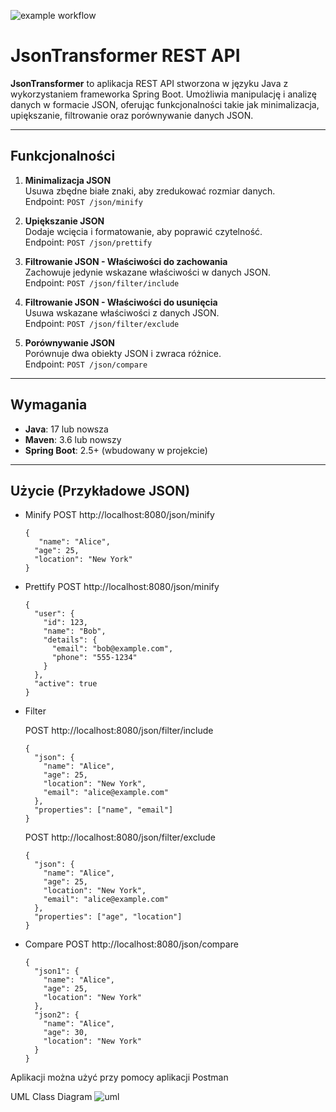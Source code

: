 ![example workflow](https://github.com/icerstop/projekt/actions/workflows/ci.yml/badge.svg)

# JsonTransformer REST API

**JsonTransformer** to aplikacja REST API stworzona w języku Java z wykorzystaniem frameworka Spring Boot. Umożliwia manipulację i analizę danych w formacie JSON, oferując funkcjonalności takie jak minimalizacja, upiększanie, filtrowanie oraz porównywanie danych JSON.

---

## Funkcjonalności

1. **Minimalizacja JSON**  
   Usuwa zbędne białe znaki, aby zredukować rozmiar danych.  
   Endpoint: `POST /json/minify`

2. **Upiększanie JSON**  
   Dodaje wcięcia i formatowanie, aby poprawić czytelność.  
   Endpoint: `POST /json/prettify`

3. **Filtrowanie JSON - Właściwości do zachowania**  
   Zachowuje jedynie wskazane właściwości w danych JSON.  
   Endpoint: `POST /json/filter/include`

4. **Filtrowanie JSON - Właściwości do usunięcia**  
   Usuwa wskazane właściwości z danych JSON.  
   Endpoint: `POST /json/filter/exclude`

5. **Porównywanie JSON**  
   Porównuje dwa obiekty JSON i zwraca różnice.  
   Endpoint: `POST /json/compare`

---

## Wymagania

- **Java**: 17 lub nowsza
- **Maven**: 3.6 lub nowszy
- **Spring Boot**: 2.5+ (wbudowany w projekcie)

---

## Użycie (Przykładowe JSON)
- Minify
   POST http://localhost:8080/json/minify
   ```
   {
      "name": "Alice",
     "age": 25,
     "location": "New York"
   }
   ```

- Prettify
   POST http://localhost:8080/json/minify
   ```
   {
     "user": {
       "id": 123,
       "name": "Bob",
       "details": {
         "email": "bob@example.com",
         "phone": "555-1234"
       }
     },
     "active": true
   }
   ```

- Filter
  
  POST http://localhost:8080/json/filter/include
   ```
   {
     "json": {
       "name": "Alice",
       "age": 25,
       "location": "New York",
       "email": "alice@example.com"
     },
     "properties": ["name", "email"]
   }
   ```
  POST http://localhost:8080/json/filter/exclude
   ```
   {
     "json": {
       "name": "Alice",
       "age": 25,
       "location": "New York",
       "email": "alice@example.com"
     },
     "properties": ["age", "location"]
   }
   ```
- Compare
   POST http://localhost:8080/json/compare
   ```
   {
     "json1": {
       "name": "Alice",
       "age": 25,
       "location": "New York"
     },
     "json2": {
       "name": "Alice",
       "age": 30,
       "location": "New York"
     }
   }
   ```

Aplikacji można użyć przy pomocy aplikacji Postman
   


UML Class Diagram
![uml](https://github.com/user-attachments/assets/b463467a-853d-49d6-8729-71b8e6e00354)


